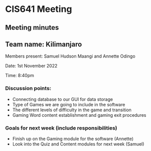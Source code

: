 # CIS641 Meeting 
## Meeting minutes
## Team name: Kilimanjaro

Members present: Samuel Hudson Maangi and Annette Odingo

Date: 1st November 2022

Time: 8:40pm

### Discussion points:

- Connecting database to our GUI for data storage
- Type of Games we are going to include in the  software
- The different levels of difficulty in the game and transition  
- Gaming Word content establishment and gaming exit procedures

### Goals for next week (include responsibilities)
- Finish up on the Gaming module for the software (Annette)
- Look into the Quiz and Content modules for next week (Samuel)
